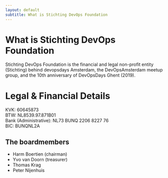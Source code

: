 ```yaml
---
layout: default
subtitle: What is Stichting DevOps Foundation
---
```


# What is Stichting DevOps Foundation

Stichting DevOps Foundation is the financial and legal non-profit entity (Stichting) behind devopsdays Amsterdam, the DevOpsAmsterdam meetup group, and the 10th anniversary of DevOpsDays Ghent (2019). 

# Legal & Financial Details
KVK: 60645873  
BTW: NL8539.97.871B01  
Bank (Administrative): NL73 BUNQ 2206 8227 76  
BIC: BUNQNL2A  

## The boardmembers

* Harm Boertien (chairman)
* Yvo van Doorn (treasurer)
* Thomas Krag
* Peter Nijenhuis
